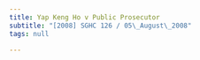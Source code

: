 ```yaml
---
title: Yap Keng Ho v Public Prosecutor
subtitle: "[2008] SGHC 126 / 05\_August\_2008"
tags: null

---
```


